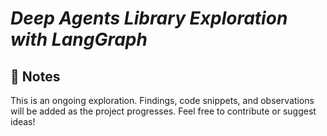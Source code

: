 # *Deep Agents Library Exploration with LangGraph*

## 📝 Notes

This is an ongoing exploration. Findings, code snippets, and observations will be added as the project progresses. Feel free to contribute or suggest ideas!